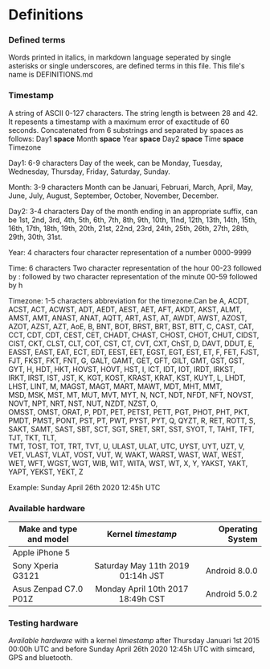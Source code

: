 # Definitions

### Defined terms

Words printed in italics, in markdown language seperated by single asterisks or single underscores, 
are defined terms in this file. This file's name is DEFINITIONS.md

### Timestamp
A string of ASCII 0-127 characters. The string length is between 28 and 42. 
It repesents a timestamp with a maximum error of exactitude of 60 seconds.
Concatenated from 6 substrings and separated by spaces as follows:
Day1 **space** Month **space** Year **space** Day2 **space** Time **space** Timezone

Day1: 6-9 characters Day of the week, can be Monday, Tuesday, Wednesday, Thursday, Friday, Saturday, Sunday.

Month: 3-9 characters Month can be Januari, Februari, March, April, May, June, July, August, September, October, November, December.

Day2: 3-4 characters Day of the month ending in an appropriate suffix, can be 1st, 2nd, 3rd, 4th, 5th, 6th, 7th, 8th, 
9th, 10th, 11nd, 12th, 13th, 14th, 15th, 16th, 17th, 18th, 19th, 20th, 21st, 22nd, 23rd, 24th, 25th, 26th, 
27th,  28th, 29th, 30th, 31st. 

Year: 4 characters four character representation of a number 0000-9999

Time: 6 characters Two character representation of the hour 00-23 followed by : 
followed by two character representation of the minute 00-59 followed by h

Timezone: 1-5 characters abbreviation for the timezone.Can be A, ACDT, ACST,	ACT, ACWST, ADT, AEDT, AEST, AET,	AFT, AKDT, 
AKST, ALMT, AMST, AMT, ANAST, ANAT, AQTT, ART, AST, AT, AWDT, AWST, AZOST, AZOT, AZST, AZT, AoE, B, BNT, BOT, BRST, BRT, 
BST, BTT, C,	CAST, CAT, CCT,	CDT, CDT, CEST,	CET, CHADT, CHAST, CHOST, CHOT, CHUT, CIDST, CIST, CKT, CLST, CLT, COT, CST,
CT, CVT, CXT, ChST, D, DAVT, DDUT, E, EASST, EAST, EAT,	ECT, EDT, EEST,	EET, EGST, EGT, EST, ET, F, FET, FJST, FJT, FKST,
FKT, FNT, G, GALT, GAMT, GET, GFT, GILT, GMT, GST, GST, GYT, H, HDT, HKT, HOVST, HOVT, HST, I, ICT, IDT, IOT, IRDT, IRKST,	
IRKT, IRST, IST, JST,	K, KGT,	KOST,	KRAST, KRAT, KST,	KUYT, L, LHDT, LHST, LINT, M, MAGST, MAGT, MART, MAWT, MDT, MHT, MMT,	
MSD,	MSK,		MST,	MT,	MUT,	MVT,	MYT,		N,	NCT,	NDT,		NFDT,		NFT,		NOVST,		NOVT,		NPT,	NRT,	NST,		NUT,	NZDT,		NZST,		O,	
OMSST,	OMST,	ORAT,	P,	PDT,	PET,	PETST,	PETT,	PGT,	PHOT,	PHT,		PKT,		PMDT,	PMST,	PONT,	PST,	PT,	PWT,	PYST,
PYT, Q,	QYZT,	R,	RET,	ROTT,	S,	SAKT,	SAMT,	SAST,		SBT,		SCT,	SGT,		SRET,	SRT,	SST,	SYOT,	T,	TAHT,	TFT,		TJT,	TKT,	TLT,	
TMT,	TOST,	TOT,	TRT,		TVT,	U,	ULAST,		ULAT,	UTC,	UYST,	UYT,	UZT,	V,	VET,		VLAST,	VLAT,	VOST,	VUT,		W,	WAKT,	WARST,	WAST,
WAT,	WEST,			WET,	WFT,	WGST,		WGT,	WIB,	WIT,		WITA,		WST,	WT,		X,	Y,	YAKST,	YAKT,	YAPT,	YEKST,	YEKT,	Z
 
Example: Sunday April 26th 2020 12:45h UTC

### Available hardware

| Make and type and model     | Kernel *timestamp*                 | Operating System  |
| --------------------------- |:----------------------------------:| -----------------:|
| Apple iPhone 5              |                                    |                   |
| Sony Xperia G3121           | Saturday May 11th 2019 01:14h JST  |     Android 8.0.0 |
| Asus Zenpad C7.0 P01Z       | Monday April 10th 2017 18:49h CST  |     Android 5.0.2 |

### Testing hardware

*Available hardware* with a kernel *timestamp* after Thursday Januari 1st 2015 00:00h UTC and before Sunday April 26th 2020 12:45h UTC with simcard, GPS and bluetooth.
